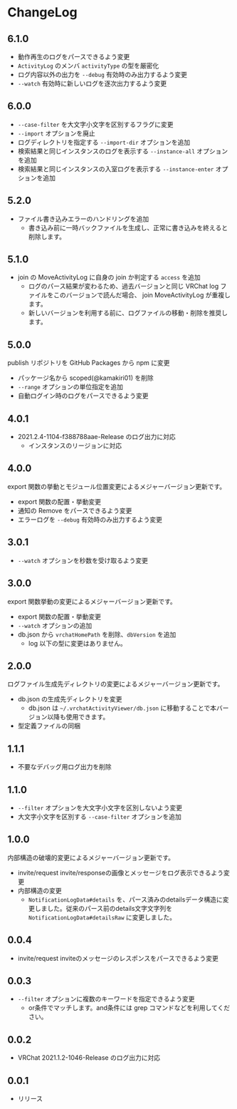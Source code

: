# ChangeLog

## 6.1.0
- 動作再生のログをパースできるよう変更
- `ActivityLog` のメンバ `activityType` の型を厳密化
- ログ内容以外の出力を `--debug` 有効時のみ出力するよう変更
- `--watch` 有効時に新しいログを逐次出力するよう変更

## 6.0.0
- `--case-filter` を大文字小文字を区別するフラグに変更
- `--import` オプションを廃止
- ログディレクトリを指定する `--import-dir` オプションを追加
- 検索結果と同じインスタンスのログを表示する `--instance-all` オプションを追加
- 検索結果と同じインスタンスの入室ログを表示する `--instance-enter` オプションを追加

## 5.2.0
- ファイル書き込みエラーのハンドリングを追加
  - 書き込み前に一時バックファイルを生成し、正常に書き込みを終えると削除します。

## 5.1.0
- join の MoveActivityLog に自身の join か判定する `access` を追加
  - ログのパース結果が変わるため、過去バージョンと同じ VRChat log ファイルをこのバージョンで読んだ場合、 join MoveActivityLog が重複します。
  - 新しいバージョンを利用する前に、ログファイルの移動・削除を推奨します。

## 5.0.0
publish リポジトリを GitHub Packages から npm に変更

- パッケージ名から scoped(@kamakiri01) を削除
- `--range` オプションの単位指定を追加
- 自動ログイン時のログをパースできるよう変更

## 4.0.1
- 2021.2.4-1104-f388788aae-Release のログ出力に対応
  - インスタンスのリージョンに対応

## 4.0.0
export 関数の挙動とモジュール位置変更によるメジャーバージョン更新です。

- export 関数の配置・挙動変更
- 通知の Remove をパースできるよう変更
- エラーログを `--debug` 有効時のみ出力するよう変更

## 3.0.1
- `--watch` オプションを秒数を受け取るよう変更

## 3.0.0
export 関数挙動の変更によるメジャーバージョン更新です。

- export 関数の配置・挙動変更
- `--watch` オプションの追加
- db.json から `vrchatHomePath` を削除、`dbVersion` を追加
  - log 以下の型に変更はありません。

## 2.0.0
ログファイル生成先ディレクトリの変更によるメジャーバージョン更新です。

- db.json の生成先ディレクトリを変更
  - db.json は `~/.vrchatActivityViewer/db.json` に移動することで本バージョン以降も使用できます。
- 型定義ファイルの同梱

## 1.1.1
- 不要なデバッグ用ログ出力を削除

## 1.1.0
- `--filter` オプションを大文字小文字を区別しないよう変更
- 大文字小文字を区別する `--case-filter` オプションを追加

## 1.0.0
内部構造の破壊的変更によるメジャーバージョン更新です。

- invite/request invite/responseの画像とメッセージをログ表示できるよう変更
- 内部構造の変更
  - `NotificationLogData#details` を、パース済みのdetailsデータ構造に変更しました。従来のパース前のdetails文字文字列を `NotificationLogData#detailsRaw` に変更しました。

## 0.0.4
- invite/request inviteのメッセージのレスポンスをパースできるよう変更

## 0.0.3
- `--filter` オプションに複数のキーワードを指定できるよう変更
  - or条件でマッチします。and条件には grep コマンドなどを利用してください。

## 0.0.2
- VRChat 2021.1.2-1046-Release のログ出力に対応

## 0.0.1
- リリース
